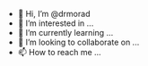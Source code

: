 - 👋 Hi, I’m @drmorad
- 👀 I’m interested in ...
- 🌱 I’m currently learning ...
- 💞️ I’m looking to collaborate on ...
- 📫 How to reach me ...

<!---
drmorad/drmorad is a ✨ special ✨ repository because its `README.md` (this file) appears on your GitHub profile.
You can click the Preview link to take a look at your changes.
--->

